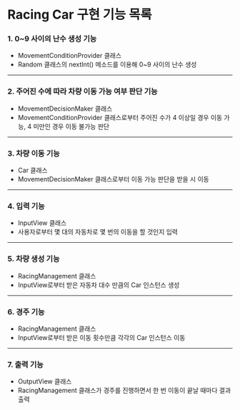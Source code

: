 # Racing Car 구현 기능 목록

### 1. 0~9 사이의 난수 생성 기능

- MovementConditionProvider 클래스
- Random 클래스의 nextInt() 메소드를 이용해 0~9 사이의 난수 생성

---

### 2. 주어진 수에 따라 차량 이동 가능 여부 판단 기능

- MovementDecisionMaker 클래스
- MovementConditionProvider 클래스로부터 주어진 수가 4 이상일 경우 이동 가능, 4 미만인 경우 이동 불가능 판단

---

### 3. 차량 이동 기능

- Car 클래스
- MovementDecisionMaker 클래스로부터 이동 가능 판단을 받을 시 이동

---

### 4. 입력 기능

- InputView 클래스
- 사용자로부터 몇 대의 자동차로 몇 번의 이동을 할 것인지 입력

---

### 5. 차량 생성 기능

- RacingManagement 클래스
- InputView로부터 받은 자동차 대수 만큼의 Car 인스턴스 생성

---

### 6. 경주 기능

- RacingManagement 클래스
- InputView로부터 받은 이동 횟수만큼 각각의 Car 인스턴스 이동

---

### 7. 출력 기능

- OutputView 클래스
- RacingManagement 클래스가 경주를 진행하면서 한 번 이동이 끝날 때마다 결과 출력